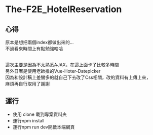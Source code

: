 The-F2E\_HotelReservation
=========================

## 心得
原本是想把兩個index都做出來的...  
不過看來時間上有點勉強哈哈

<br>
這次主要是因為不太熟悉AJAX，在這上面卡了比較多時間<br>
另外日曆是使用老師推的Vue-Hoter-Datepicker<br>
因為和設計稿上差蠻多的就自己下去改了Css相關，改的資料有上傳上來，<br>
麻煩再自行取用了謝謝

## 運行
* 使用 clone 載到專案資料夾
* 運行npm install
* 運行npm run dev開啟本端網頁
